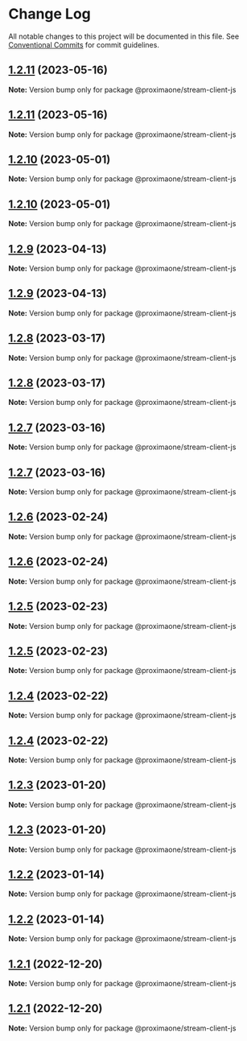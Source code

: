 # Change Log

All notable changes to this project will be documented in this file.
See [Conventional Commits](https://conventionalcommits.org) for commit guidelines.

## [1.2.11](https://github.com/proxima-one/stream-client-js/compare/v1.2.10...v1.2.11) (2023-05-16)

**Note:** Version bump only for package @proximaone/stream-client-js

## [1.2.11](https://github.com/proxima-one/stream-client-js/compare/v1.2.10...v1.2.11) (2023-05-16)

**Note:** Version bump only for package @proximaone/stream-client-js

## [1.2.10](https://github.com/proxima-one/stream-client-js/compare/v1.2.9...v1.2.10) (2023-05-01)

**Note:** Version bump only for package @proximaone/stream-client-js

## [1.2.10](https://github.com/proxima-one/stream-client-js/compare/v1.2.9...v1.2.10) (2023-05-01)

**Note:** Version bump only for package @proximaone/stream-client-js

## [1.2.9](https://github.com/proxima-one/stream-client-js/compare/v1.2.8...v1.2.9) (2023-04-13)

**Note:** Version bump only for package @proximaone/stream-client-js

## [1.2.9](https://github.com/proxima-one/stream-client-js/compare/v1.2.8...v1.2.9) (2023-04-13)

**Note:** Version bump only for package @proximaone/stream-client-js

## [1.2.8](https://github.com/proxima-one/stream-client-js/compare/v1.2.7...v1.2.8) (2023-03-17)

**Note:** Version bump only for package @proximaone/stream-client-js

## [1.2.8](https://github.com/proxima-one/stream-client-js/compare/v1.2.7...v1.2.8) (2023-03-17)

**Note:** Version bump only for package @proximaone/stream-client-js

## [1.2.7](https://github.com/proxima-one/stream-client-js/compare/v1.2.6...v1.2.7) (2023-03-16)

**Note:** Version bump only for package @proximaone/stream-client-js

## [1.2.7](https://github.com/proxima-one/stream-client-js/compare/v1.2.6...v1.2.7) (2023-03-16)

**Note:** Version bump only for package @proximaone/stream-client-js

## [1.2.6](https://github.com/proxima-one/stream-client-js/compare/v1.2.5...v1.2.6) (2023-02-24)

**Note:** Version bump only for package @proximaone/stream-client-js

## [1.2.6](https://github.com/proxima-one/stream-client-js/compare/v1.2.5...v1.2.6) (2023-02-24)

**Note:** Version bump only for package @proximaone/stream-client-js

## [1.2.5](https://github.com/proxima-one/stream-client-js/compare/v1.2.4...v1.2.5) (2023-02-23)

**Note:** Version bump only for package @proximaone/stream-client-js

## [1.2.5](https://github.com/proxima-one/stream-client-js/compare/v1.2.4...v1.2.5) (2023-02-23)

**Note:** Version bump only for package @proximaone/stream-client-js

## [1.2.4](https://github.com/proxima-one/stream-client-js/compare/v1.2.3...v1.2.4) (2023-02-22)

**Note:** Version bump only for package @proximaone/stream-client-js

## [1.2.4](https://github.com/proxima-one/stream-client-js/compare/v1.2.3...v1.2.4) (2023-02-22)

**Note:** Version bump only for package @proximaone/stream-client-js

## [1.2.3](https://github.com/proxima-one/stream-client-js/compare/v1.2.2...v1.2.3) (2023-01-20)

**Note:** Version bump only for package @proximaone/stream-client-js

## [1.2.3](https://github.com/proxima-one/stream-client-js/compare/v1.2.2...v1.2.3) (2023-01-20)

**Note:** Version bump only for package @proximaone/stream-client-js

## [1.2.2](https://github.com/proxima-one/stream-client-js/compare/v1.2.1...v1.2.2) (2023-01-14)

**Note:** Version bump only for package @proximaone/stream-client-js

## [1.2.2](https://github.com/proxima-one/stream-client-js/compare/v1.2.1...v1.2.2) (2023-01-14)

**Note:** Version bump only for package @proximaone/stream-client-js

## [1.2.1](https://github.com/proxima-one/stream-client-js/compare/v1.2.0...v1.2.1) (2022-12-20)

**Note:** Version bump only for package @proximaone/stream-client-js

## [1.2.1](https://github.com/proxima-one/stream-client-js/compare/v1.2.0...v1.2.1) (2022-12-20)

**Note:** Version bump only for package @proximaone/stream-client-js
